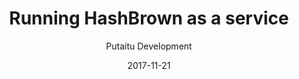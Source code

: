---
title: 'Running HashBrown as a service'
description: 'How to make sure HashBrown is always running on your server'
sections:
    -
        template: richTextSection
        text: "<h2 id=\"requirements\">Requirements</h2>\n\n<p>To do this, all you need is a fairly recent Linux OS on your server with <a href=\"https://en.wikipedia.org/wiki/Systemd\">systemd</a> as the init system.</p>\n\n<h2 id=\"creating-a-systemd-service-file\">Creating a systemd Service File</h2>\n\n<p>Create a new file with your preferred text editor:</p>\n\n<pre>\n<code>$ sudo vi /lib/systemd/system/hashbrown.service\n</code></pre>\n\n<p>Type/paste the following into the file:</p>\n\n<pre>\n<code>[Unit]\nDescription=HashBrown - The pluggable CMS \nDocumentation=https://hashbrown.rocks\nAfter=network.target\n\n[Service]\nEnvironment=PORT=8080 (or whichever port you want to run it on)\nType=simple\nUser=nginx (or whichever user account you want to run it with)\nExecStart=node /path/to/hashbrown-cms/hashbrown.js\nRestart=always\n\n[Install]\nWantedBy=multi-user.target\n</code></pre>\n\n<h2 id=\"reload-the-daemon\">Reload the daemon</h2>\n\n<pre>\n<code>$ sudo systemctl daemon-reload\n</code></pre>\n\n<h2 id=\"start-the-service\">Start the service</h2>\n\n<pre>\n<code>$ sudo systemctl start hashbrown\n</code></pre>\n"
meta:
    id: b50e45225dcbf6bb03b84d6e89ab3761c58d7f40
    parentId: bf70856caed6633b734d5b0e7b61a651305571f1
    language: en
date: '2017-11-21'
author: 'Putaitu Development'
permalink: /guides/running-hashbrown-as-a-service/
layout: sectionPage
---